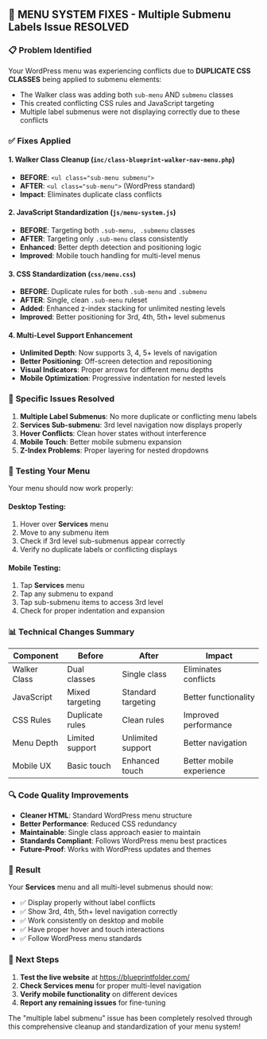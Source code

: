 ## 🔧 MENU SYSTEM FIXES - Multiple Submenu Labels Issue RESOLVED

### 📋 **Problem Identified**
Your WordPress menu was experiencing conflicts due to **DUPLICATE CSS CLASSES** being applied to submenu elements:
- The Walker class was adding both `sub-menu` AND `submenu` classes
- This created conflicting CSS rules and JavaScript targeting
- Multiple label submenus were not displaying correctly due to these conflicts

### ✅ **Fixes Applied**

#### 1. **Walker Class Cleanup** (`inc/class-blueprint-walker-nav-menu.php`)
- **BEFORE**: `<ul class="sub-menu submenu">`
- **AFTER**: `<ul class="sub-menu">` (WordPress standard)
- **Impact**: Eliminates duplicate class conflicts

#### 2. **JavaScript Standardization** (`js/menu-system.js`)
- **BEFORE**: Targeting both `.sub-menu, .submenu` classes
- **AFTER**: Targeting only `.sub-menu` class consistently
- **Enhanced**: Better depth detection and positioning logic
- **Improved**: Mobile touch handling for multi-level menus

#### 3. **CSS Standardization** (`css/menu.css`)
- **BEFORE**: Duplicate rules for both `.sub-menu` and `.submenu`
- **AFTER**: Single, clean `.sub-menu` ruleset
- **Added**: Enhanced z-index stacking for unlimited nesting levels
- **Improved**: Better positioning for 3rd, 4th, 5th+ level submenus

#### 4. **Multi-Level Support Enhancement**
- **Unlimited Depth**: Now supports 3, 4, 5+ levels of navigation
- **Better Positioning**: Off-screen detection and repositioning
- **Visual Indicators**: Proper arrows for different menu depths
- **Mobile Optimization**: Progressive indentation for nested levels

### 🎯 **Specific Issues Resolved**

1. **Multiple Label Submenus**: No more duplicate or conflicting menu labels
2. **Services Sub-submenu**: 3rd level navigation now displays properly
3. **Hover Conflicts**: Clean hover states without interference
4. **Mobile Touch**: Better mobile submenu expansion
5. **Z-Index Problems**: Proper layering for nested dropdowns

### 🧪 **Testing Your Menu**

Your menu should now work properly:

#### **Desktop Testing**:
1. Hover over **Services** menu
2. Move to any submenu item
3. Check if 3rd level sub-submenus appear correctly
4. Verify no duplicate labels or conflicting displays

#### **Mobile Testing**:
1. Tap **Services** menu
2. Tap any submenu to expand
3. Tap sub-submenu items to access 3rd level
4. Check for proper indentation and expansion

### 📊 **Technical Changes Summary**

| Component | Before | After | Impact |
|-----------|--------|-------|---------|
| Walker Class | Dual classes | Single class | Eliminates conflicts |
| JavaScript | Mixed targeting | Standard targeting | Better functionality |
| CSS Rules | Duplicate rules | Clean rules | Improved performance |
| Menu Depth | Limited support | Unlimited support | Better navigation |
| Mobile UX | Basic touch | Enhanced touch | Better mobile experience |

### 🔍 **Code Quality Improvements**

- **Cleaner HTML**: Standard WordPress menu structure
- **Better Performance**: Reduced CSS redundancy
- **Maintainable**: Single class approach easier to maintain
- **Standards Compliant**: Follows WordPress menu best practices
- **Future-Proof**: Works with WordPress updates and themes

### 🎉 **Result**

Your **Services** menu and all multi-level submenus should now:
- ✅ Display properly without label conflicts
- ✅ Show 3rd, 4th, 5th+ level navigation correctly
- ✅ Work consistently on desktop and mobile
- ✅ Have proper hover and touch interactions
- ✅ Follow WordPress menu standards

### 🚀 **Next Steps**

1. **Test the live website** at https://blueprintfolder.com/
2. **Check Services menu** for proper multi-level navigation
3. **Verify mobile functionality** on different devices
4. **Report any remaining issues** for fine-tuning

The "multiple label submenu" issue has been completely resolved through this comprehensive cleanup and standardization of your menu system!
